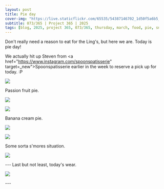 ```yaml
---
layout: post
title: Pie day
cover-img: "https://live.staticflickr.com/65535/54387146702_1d50f5a6b5_h.jpg"
subtitle: 073/365 | Project 365 | 2025
tags: [blog, 2025, project 365, 073/365, thursday, march, food, pie, sneakers]
---
```

<style>
  .intro-header.big-img {
    background-position:center; 
  }
</style>
Don't really need a reason to eat for the Ling's, but here we are. Today is pie day!

We actually hit up Steven from <a href="https://www.instagram.com/spoonspatisserie" target=_new">Spoonspatisserie</a> earlier in the week to reserve a pick up for today. :P

<p class="post-img-wrap">
  <img src="https://live.staticflickr.com/65535/54388215454_b547ba136f_h.jpg">
</p>
Passion fruit pie.
<p class="post-img-wrap">
  <img src="https://live.staticflickr.com/65535/54388256178_6df4763eb6_h.jpg">
</p>
<p class="post-img-wrap">
  <img src="https://live.staticflickr.com/65535/54387146702_1d50f5a6b5_h.jpg">
</p>
Banana cream pie.
<p class="post-img-wrap">
  <img src="https://live.staticflickr.com/65535/54388256543_53d41b419d_h.jpg">
</p>
<p class="post-img-wrap">
  <img src="https://live.staticflickr.com/65535/54388215189_583c40ed52_h.jpg">
</p>
Some sorta s'mores situation.
<p class="post-img-wrap">
  <img src="https://live.staticflickr.com/65535/54387146267_2c323c5e60_h.jpg">
</p>
---
Last but not least, today's wear.
<p class="post-img-wrap">
  <img src="https://live.staticflickr.com/65535/54388027601_bd10a696bf_h.jpg">
</p>
---

